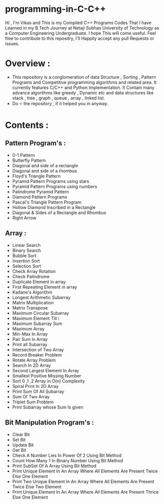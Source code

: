 # programming-in-C-C++

Hi , I'm Vikas and This is my Compiled C++ Programs Codes That I have Learned in my B.Tech Journey at Netaji Subhas University of Technology as a Computer Engineering Undergraduate. I hope This will come useful. Feel free to contribute to this repositry, I'll Happily accept any pull Requests or issues.

# Overview : 

 * This repository is a conglomeration of data Structure , Sorting , Pattern Programs and Competitive programming algorithms and related area. It currently features C/C++ and   Python Implementation. It Contain many advance algorithms like greedy , Dynamic etc and data structures like stack , tree , graph , queue , array , linked list.
 * Do ⭐ the repository , if it helped you in anyway.

# Contents :

 ## Pattern Program's :
 
 * 0-1 Pattern
 * Butterfly Pattern
 * Diagonal and side of a rectangle 
 * Diagonal and side of a rhombus 
 * Floyd's Triangle Pattern
 * Pyramid Pattern Programs using stars
 * Pyramid Pattern Programs using numbers
 * Palindrome Pyramid Pattern
 * Diamond Pattern Programs
 * Pascal's Triangle Pattern Program
 * Hollow Diamond Inscribed in a Rectangle
 * Diagonal & Sides of a Rectangle and Rhombus
 * Right Arrow 

 ## Array :
 
 * Linear Search
 * Binary Search
 * Bubble Sort
 * Insertion Sort
 * Selection Sort
 * Check Array Rotation
 * Check Palindrome
 * Duplicate Element in array
 * First Repeating Element in array
 * Kadane's Algorithm
 * Longest Arithmetic Subarray
 * Matrix Multiplication
 * Matrix Transpose
 * Maximum Circular Subarray
 * Maximum Element Till i
 * Maximum Subarray Sum
 * Maximum Array
 * Min-Max In Array
 * Pair Sum in Array
 * Print all Subarray
 * Intersection of Two Array
 * Record Breaker Problem
 * Rotate Array Problem
 * Search In 2D Array
 * Second Largest Element In Array
 * Smallest Positive Missing Number
 * Sort 0 ,1 ,2 Array in O(n) Complexity
 * Spiral Print In 2D Array
 * Print Sum Of All Subarray
 * Sum Of Two Array
 * Triplet Sum Problem
 * Print Subarray whose Sum Is given
 
 ## Bit Manipulation Program's :
 
 * Clear Bit
 * Set Bit
 * Update Bit
 * Get Bit
 * Check A Number Lies In Power Of 2 Using Bit Method
 * Count How Many 1 In Binary Number Using Bit Method
 * Print SubSet Of A Array Using Bit Method
 * Print Unique Element In An Array Where All Elements Are Present Twice Else One Element
 * Print Two Unique Element In An Array Where All Elements Are Present Twice Else Two Element
 * Print Unique Element In An Array Where All Elements Are Present Thrice Else One Element

